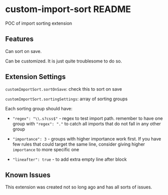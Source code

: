 # custom-import-sort README

POC of import sorting extension

## Features

Can sort on save.

Can be customized. It is just quite troublesome to do so.

## Extension Settings

`customImportSort.sortOnSave`: check this to sort on save

`customImportSort.sortingSettings`: array of sorting groups

Each sorting group should have:

- `"regex": "\\.s?css$"` - regex to test import path.
  remember to have one group with `"regex": "."`
  to catch all imports that do not fall in any other group

- `"importance": 3` - groups with higher importance work first.
  If you have few rules that could target the same line,
  consider giving higher `importance` to more specific one

- `"lineafter": true` - to add extra empty line after block

## Known Issues

This extension was created not so long ago and has all sorts of issues.
